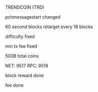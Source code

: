 TRENDCOIN (TRD)

pchmessagestart changed

60 second blocks
retarget every 18 blocks

difficulty fixed

min tx fee fixed

500B total coins

NET: 9517
RPC: 9518

block reward done

fee done
